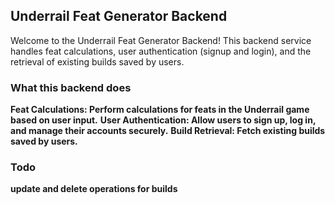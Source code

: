 ## Underrail Feat Generator Backend

Welcome to the Underrail Feat Generator Backend! This backend service handles feat calculations, user authentication (signup and login), and the retrieval of existing builds saved by users.

### What this backend does
**Feat Calculations: Perform calculations for feats in the Underrail game based on user input.**
**User Authentication: Allow users to sign up, log in, and manage their accounts securely.**
**Build Retrieval: Fetch existing builds saved by users.**


### Todo

**update and delete operations for builds**

